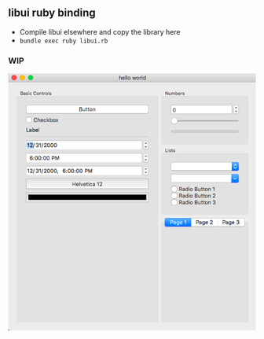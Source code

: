## libui ruby binding

- Compile libui elsewhere and copy the library here
- `bundle exec ruby libui.rb`


### WIP


![Control Gallery](/screenshot.png?raw=true)

